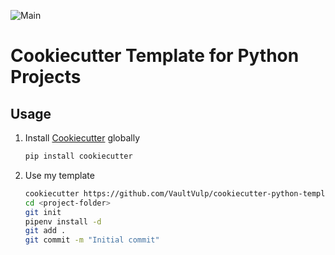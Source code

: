 ![Main](https://github.com/VaultVulp/cookiecutter-python-template/workflows/Main/badge.svg)

# Cookiecutter Template for Python Projects

## Usage

1. Install [Cookiecutter](https://github.com/cookiecutter/cookiecutter) globally
    ```bash
    pip install cookiecutter
    ```
2. Use my template
    ```bash
    cookiecutter https://github.com/VaultVulp/cookiecutter-python-template
    cd <project-folder>
    git init
    pipenv install -d
    git add .
    git commit -m "Initial commit"
    ```